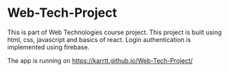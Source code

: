 # Web-Tech-Project

This is part of Web Technologies course project.
This project is built using html, css, javascript and basics of react.
Login authentication is implemented using firebase.

The app is running on https://karrtt.github.io/Web-Tech-Project/
